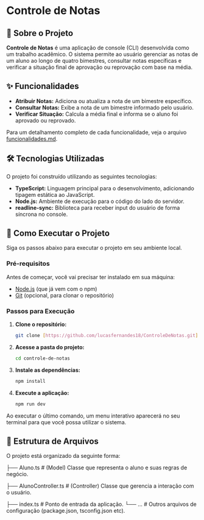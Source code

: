 # Controle de Notas


## 📝 Sobre o Projeto

**Controle de Notas** é uma aplicação de console (CLI) desenvolvida como um trabalho acadêmico. O sistema permite ao usuário gerenciar as notas de um aluno ao longo de quatro bimestres, consultar notas específicas e verificar a situação final de aprovação ou reprovação com base na média.

## ✨ Funcionalidades

-   **Atribuir Notas:** Adiciona ou atualiza a nota de um bimestre específico.
-   **Consultar Notas:** Exibe a nota de um bimestre informado pelo usuário.
-   **Verificar Situação:** Calcula a média final e informa se o aluno foi aprovado ou reprovado.

Para um detalhamento completo de cada funcionalidade, veja o arquivo [funcionalidades.md](./funcionalidades.md).

## 🛠️ Tecnologias Utilizadas

O projeto foi construído utilizando as seguintes tecnologias:

-   **TypeScript:** Linguagem principal para o desenvolvimento, adicionando tipagem estática ao JavaScript.
-   **Node.js:** Ambiente de execução para o código do lado do servidor.
-   **readline-sync:** Biblioteca para receber input do usuário de forma síncrona no console.

## 🚀 Como Executar o Projeto

Siga os passos abaixo para executar o projeto em seu ambiente local.

### Pré-requisitos

Antes de começar, você vai precisar ter instalado em sua máquina:
-   [Node.js](https://nodejs.org/en/) (que já vem com o npm)
-   [Git](https://git-scm.com/) (opcional, para clonar o repositório)

### Passos para Execução

1.  **Clone o repositório:**
    ```bash
    git clone [https://github.com/lucasfernandes18/ControleDeNotas.git](https://github.com/lucasfernandes18/ControleDeNotas.git)
    ```

2.  **Acesse a pasta do projeto:**
    ```bash
    cd controle-de-notas
    ```

3.  **Instale as dependências:**
    ```bash
    npm install
    ```

4.  **Execute a aplicação:**
    ```bash
    npm run dev
    ```

Ao executar o último comando, um menu interativo aparecerá no seu terminal para que você possa utilizar o sistema.

## 📁 Estrutura de Arquivos

O projeto está organizado da seguinte forma:

├── Aluno.ts            # (Model) Classe que representa o aluno e suas regras de negócio.

├── AlunoController.ts  # (Controller) Classe que gerencia a interação com o usuário.

├── index.ts            # Ponto de entrada da aplicação.
└── ...                 # Outros arquivos de configuração (package.json, tsconfig.json etc).